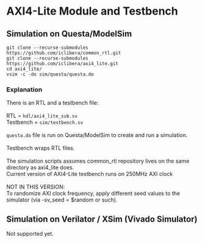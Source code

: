 # AXI4-Lite Module and Testbench
## Simulation on Questa/ModelSim
```
git clone --recurse-submodules https://github.com/iclibera/common_rtl.git
git clone --recurse-submodules https://github.com/iclibera/axi4_lite.git
cd axi4_lite/
vsim -c -do sim/questa/questa.do
```
### Explanation
There is an RTL and a testbench file: \
\
RTL       = `hdl/axi4_lite_sub.sv` \
Testbench = `sim/testbench.sv` \
\
`questa.do` file is run on Questa/ModelSim to create and run a simulation. \
\
Testbench wraps RTL files. \
\
The simulation scripts assumes common_rtl repository lives on the same directory as axi4_lite does. \
Current version of AXI4-Lite testbench runs on 250MHz AXI clock \
\
NOT IN THIS VERSION: \
To randomize AXI clock frequency, apply different seed values to the simulator (via -sv_seed = $random or such).

## Simulation on Verilator / XSim (Vivado Simulator)
Not supported yet.